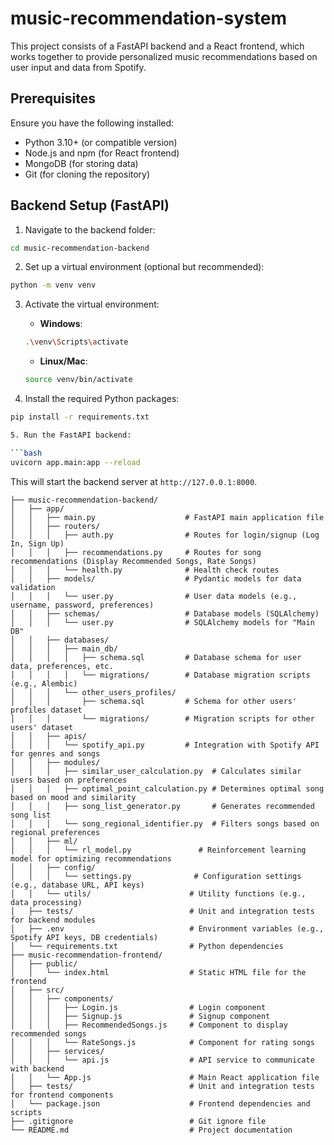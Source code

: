 # music-recommendation-system

This project consists of a FastAPI backend and a React frontend, which works together to provide personalized music recommendations based on user input and data from Spotify.

## Prerequisites

Ensure you have the following installed:

- Python 3.10+ (or compatible version)
- Node.js and npm (for React frontend)
- MongoDB (for storing data)
- Git (for cloning the repository)

## Backend Setup (FastAPI)

1. Navigate to the backend folder:

```bash
cd music-recommendation-backend
```

2. Set up a virtual environment (optional but recommended):

```bash
python -m venv venv
```

3. Activate the virtual environment:

   - **Windows**:

   ```bash
   .\venv\Scripts\activate
   ```

   - **Linux/Mac**:

   ```bash
   source venv/bin/activate
   ```

4. Install the required Python packages:

```bash
pip install -r requirements.txt

5. Run the FastAPI backend:

```bash
uvicorn app.main:app --reload
```

This will start the backend server at `http://127.0.0.1:8000`.


```plaintext
├── music-recommendation-backend/
│   ├── app/
│   │   ├── main.py                    # FastAPI main application file
│   │   ├── routers/
│   │   │   ├── auth.py                # Routes for login/signup (Log In, Sign Up)
│   │   │   ├── recommendations.py     # Routes for song recommendations (Display Recommended Songs, Rate Songs)
│   │   │   └── health.py              # Health check routes
│   │   ├── models/                    # Pydantic models for data validation
│   │   │   └── user.py                # User data models (e.g., username, password, preferences)
│   │   ├── schemas/                   # Database models (SQLAlchemy)
│   │   │   └── user.py                # SQLAlchemy models for "Main DB"
│   │   ├── databases/
│   │   │   ├── main_db/
│   │   │   │   ├── schema.sql         # Database schema for user data, preferences, etc.
│   │   │   │   └── migrations/        # Database migration scripts (e.g., Alembic)
│   │   │   └── other_users_profiles/
│   │   │       ├── schema.sql         # Schema for other users' profiles dataset
│   │   │       └── migrations/        # Migration scripts for other users' dataset
│   │   ├── apis/
│   │   │   └── spotify_api.py         # Integration with Spotify API for genres and songs
│   │   ├── modules/
│   │   │   ├── similar_user_calculation.py  # Calculates similar users based on preferences
│   │   │   ├── optimal_point_calculation.py # Determines optimal song based on mood and similarity
│   │   │   ├── song_list_generator.py       # Generates recommended song list
│   │   │   └── song_regional_identifier.py  # Filters songs based on regional preferences
│   │   ├── ml/
│   │   │   └── rl_model.py               # Reinforcement learning model for optimizing recommendations
│   │   ├── config/
│   │   │   └── settings.py              # Configuration settings (e.g., database URL, API keys)
│   │   └── utils/                      # Utility functions (e.g., data processing)
│   ├── tests/                          # Unit and integration tests for backend modules
│   ├── .env                            # Environment variables (e.g., Spotify API keys, DB credentials)
│   └── requirements.txt                # Python dependencies
├── music-recommendation-frontend/
│   ├── public/
│   │   └── index.html                  # Static HTML file for the frontend
│   ├── src/
│   │   ├── components/
│   │   │   ├── Login.js                # Login component
│   │   │   ├── Signup.js               # Signup component
│   │   │   ├── RecommendedSongs.js     # Component to display recommended songs
│   │   │   └── RateSongs.js            # Component for rating songs
│   │   ├── services/
│   │   │   └── api.js                  # API service to communicate with backend
│   │   └── App.js                      # Main React application file
│   ├── tests/                          # Unit and integration tests for frontend components
│   └── package.json                    # Frontend dependencies and scripts
├── .gitignore                          # Git ignore file
└── README.md                           # Project documentation
```
